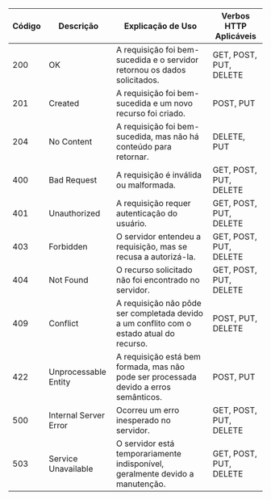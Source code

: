 | Código | Descrição                  | Explicação de Uso                                                                 	 | Verbos HTTP Aplicáveis |
|--------|----------------------------|------------------------------------------------------------------------------------------|------------------------|
| 200    | OK                         | A requisição foi bem-sucedida e o servidor retornou os dados solicitados.         	     | GET, POST, PUT, DELETE |
| 201    | Created                    | A requisição foi bem-sucedida e um novo recurso foi criado.                       	     | POST, PUT              |
| 204    | No Content                 | A requisição foi bem-sucedida, mas não há conteúdo para retornar.                 	     | DELETE, PUT            |
| 400    | Bad Request                | A requisição é inválida ou malformada.                                            	     | GET, POST, PUT, DELETE |
| 401    | Unauthorized               | A requisição requer autenticação do usuário.                                      	     | GET, POST, PUT, DELETE |
| 403    | Forbidden                  | O servidor entendeu a requisição, mas se recusa a autorizá-la.                    	     | GET, POST, PUT, DELETE |
| 404    | Not Found                  | O recurso solicitado não foi encontrado no servidor.                              	     | GET, POST, PUT, DELETE |
| 409    | Conflict                   | A requisição não pôde ser completada devido a um conflito com o estado atual do recurso. | POST, PUT, DELETE      |
| 422    | Unprocessable Entity       | A requisição está bem formada, mas não pode ser processada devido a erros semânticos.    | POST, PUT              |
| 500    | Internal Server Error      | Ocorreu um erro inesperado no servidor.                                                  | GET, POST, PUT, DELETE |
| 503    | Service Unavailable        | O servidor está temporariamente indisponível, geralmente devido a manutenção.            | GET, POST, PUT, DELETE | 
